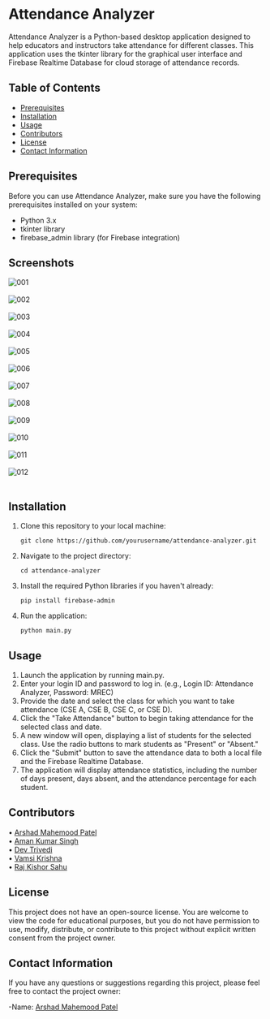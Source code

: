 # Attendance Analyzer

Attendance Analyzer is a Python-based desktop application designed to help educators and instructors take attendance for different classes. This application uses the tkinter library for the graphical user interface and Firebase Realtime Database for cloud storage of attendance records.

## Table of Contents
- [Prerequisites](#prerequisites)
- [Installation](#installation)
- [Usage](#usage)
- [Contributors](#contributors)
- [License](#license)
- [Contact Information](#contact-information)

## Prerequisites
Before you can use Attendance Analyzer, make sure you have the following prerequisites installed on your system:

- Python 3.x
- tkinter library
- firebase_admin library (for Firebase integration)

## Screenshots
![001](Images/001.png)
<br>
<br>
![002](Images/002.png)
<br>
<br>
![003](Images/003.png)
<br>
<br>
![004](Images/004.png)
<br>
<br>
![005](Images/005.png)
<br>
<br>
![006](Images/006.png)
<br>
<br>
![007](Images/007.png)
<br>
<br>
![008](Images/008.png)
<br>
<br>
![009](Images/009.png)
<br>
<br>
![010](Images/010.png)
<br>
<br>
![011](Images/011.png)
<br>
<br>
![012](Images/012.png)
<br>
<br>

## Installation
1. Clone this repository to your local machine:

   ```shell
   git clone https://github.com/yourusername/attendance-analyzer.git

2. Navigate to the project directory:

    ```shell
    cd attendance-analyzer

3. Install the required Python libraries if you haven't already:

    ```shell
    pip install firebase-admin

4. Run the application:

    ```shell
    python main.py

## Usage
1. Launch the application by running main.py.
2. Enter your login ID and password to log in. (e.g., Login ID: Attendance Analyzer, Password: MREC)
3. Provide the date and select the class for which you want to take attendance (CSE A, CSE B, CSE C, or CSE D).
4. Click the "Take Attendance" button to begin taking attendance for the selected class and date.
5. A new window will open, displaying a list of students for the selected class. Use the radio buttons to mark students as "Present" or "Absent."
6. Click the "Submit" button to save the attendance data to both a local file and the Firebase Realtime Database.
7. The application will display attendance statistics, including the number of days present, days absent, and the attendance percentage for each student.

## Contributors
• [Arshad Mahemood Patel](https://github.com/arshadpatel)<br>
 • [Aman Kumar Singh](https://github.com/BlankCodes)<br>
 • [Dev Trivedi](https://github.com/d3v07)<br>
 • [Vamsi Krishna](https://github.com/VamsiKr1shna)<br>
 • [Raj Kishor Sahu](https://github.com/raj-119)

## License
This project does not have an open-source license. You are welcome to view the code for educational purposes, but you do not have permission to use, modify, distribute, or contribute to this project without explicit written consent from the project owner.

## Contact Information
If you have any questions or suggestions regarding this project, please feel free to contact the project owner:

-Name: [Arshad Mahemood Patel](https://github.com/arshadpatel)



